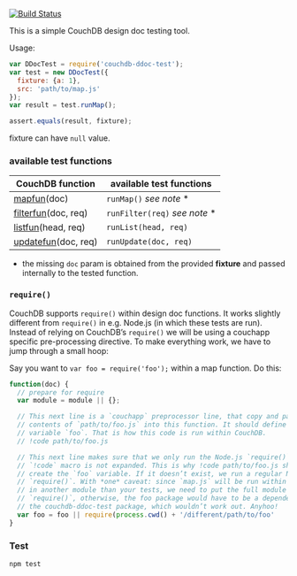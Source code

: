 [![Build Status](https://travis-ci.org/eHealthAfrica/couchdb-ddoc-test.svg?branch=master)](https://travis-ci.org/eHealthAfrica/couchdb-ddoc-test)

This is a simple CouchDB design doc testing tool.

Usage:

```javascript
var DDocTest = require('couchdb-ddoc-test');
var test = new DDocTest({
  fixture: {a: 1},
  src: 'path/to/map.js'
});
var result = test.runMap();

assert.equals(result, fixture);

```

fixture can have `null` value.

### available test functions

 CouchDB function                                                                               | available test functions
----------------------------------------------------------------------------------------------  | -----------------------
[mapfun](http://docs.couchdb.org/en/latest/couchapp/ddocs.html#map-functions)(doc)              | `runMap()`  *see note* *
[filterfun](http://docs.couchdb.org/en/latest/couchapp/ddocs.html#filter-functions)(doc, req)   | `runFilter(req)` *see note* *
[listfun](http://docs.couchdb.org/en/latest/couchapp/ddocs.html#list-functions)(head, req)      | `runList(head, req)`
[updatefun](http://docs.couchdb.org/en/latest/couchapp/ddocs.html#update-functions)(doc, req)      | `runUpdate(doc, req)`

* the missing `doc` param is obtained from the provided **fixture** and passed internally to the tested function.


### `require()`

CouchDB supports `require()` within design doc functions. It works slightly
different from `require()` in e.g. Node.js (in which these tests are run).
Instead of relying on CouchDB’s `require()` we will be using a couchapp
specific pre-processing directive. To make everything work, we have to
jump through a small hoop:

Say you want to `var foo = require('foo');` within a map function. Do this:

```javascript
function(doc) {
  // prepare for require
  var module = module || {};

  // This next line is a `couchapp` preprocessor line, that copy and pastes the
  // contents of `path/to/foo.js` into this function. It should define the
  // variable `foo`. That is how this code is run within CouchDB.
  // !code path/to/foo.js

  // This next line makes sure that we only run the Node.js `require()` when the
  // `!code` macro is not expanded. This is why !code path/to/foo.js should
  // create the `foo` variable. If it doesn’t exist, we run a regular Node.js
  // `require()`. With *one* caveat: since `map.js` will be run within `eval()`
  // in another module than your tests, we need to put the full module path into
  // `require()`, otherwise, the foo package would have to be a dependency of
  // the couchdb-ddoc-test package, which wouldn’t work out. Anyhoo!
  var foo = foo || require(process.cwd() + '/different/path/to/foo'
}
```

### Test

`npm test`
